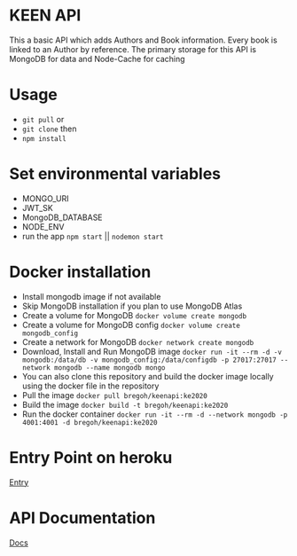 # KEEN API

This a basic API which adds Authors and Book information. Every book is linked to an Author by reference. The primary storage for this API is MongoDB for data and Node-Cache for caching

# Usage

- `git pull`
  or
- `git clone`
  then
- `npm install`

# Set environmental variables

- MONGO_URI
- JWT_SK
- MongoDB_DATABASE
- NODE_ENV
- run the app `npm start` || `nodemon start`

# Docker installation

- Install mongodb image if not available
- Skip MongoDB installation if you plan to use MongoDB Atlas
- Create a volume for MongoDB `docker volume create mongodb`
- Create a volume for MongoDB config `docker volume create mongodb_config`
- Create a network for MongoDB `docker network create mongodb`
- Download, Install and Run MongoDB image `docker run -it --rm -d -v mongodb:/data/db -v mongodb_config:/data/configdb -p 27017:27017 --network mongodb --name mongodb mongo`
- You can also clone this repository and build the docker image locally using the docker file in the repository
- Pull the image `docker pull bregoh/keenapi:ke2020`
- Build the image `docker build -t bregoh/keenapi:ke2020`
- Run the docker container `docker run -it --rm -d --network mongodb -p 4001:4001 -d bregoh/keenapi:ke2020`

# Entry Point on heroku

[Entry](http://test.bregoh.com)

# API Documentation

[Docs](http://test.bregoh.com/docs)
